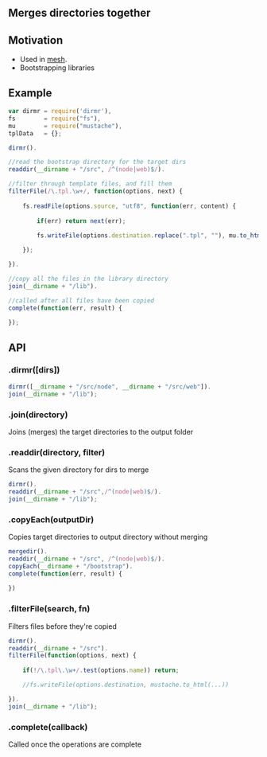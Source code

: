 ## Merges directories together

## Motivation

- Used in [mesh](/crcn/mesh).
- Bootstrapping libraries
 

## Example

```javascript
var dirmr = require('dirmr'),
fs        = require("fs"),
mu        = require("mustache"),
tplData   = {};

dirmr().

//read the bootstrap directory for the target dirs
readdir(__dirname + "/src", /^(node|web)$/). 

//filter through template files, and fill them
filterFile(/\.tpl.\w+/, function(options, next) {
	
	fs.readFile(options.source, "utf8", function(err, content) {
		
		if(err) return next(err);	
		
		fs.writeFile(options.destination.replace(".tpl", ""), mu.to_html(content, tplData), next);

	});

}).

//copy all the files in the library directory
join(__dirname + "/lib"). 

//called after all files have been copied
complete(function(err, result) {
	
});
```


## API


### .dirmr([dirs])


```javascript
dirmr([__dirname + "/src/node", __dirname + "/src/web"]).
join(__dirname + "/lib");
```

### .join(directory)

Joins (merges) the target directories to the output folder

### .readdir(directory, filter)

Scans the given directory for dirs to merge

```javascript
dirmr().
readdir(__dirname + "/src",/^(node|web)$/).
join(__dirname + "/lib");
```


### .copyEach(outputDir)

Copies target directories to output directory without merging

```javascript
mergedir().
readdir(__dirname + "/src", /^(node|web)$/).
copyEach(__dirname + "/bootstrap").
complete(function(err, result) {
	
})
```

### .filterFile(search, fn)

Filters files before they're copied

```javascript
dirmr().
readdir(__dirname + "/src").
filterFile(function(options, next) {
	
	if(!/\.tpl\.\w+/.test(options.name)) return;

	//fs.writeFile(options.destination, mustache.to_html(...))

}).
join(__dirname + "/lib");
```

### .complete(callback)

Called once the operations are complete


